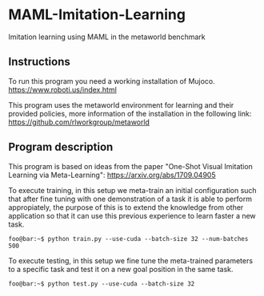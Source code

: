# MAML-Imitation-Learning
Imitation learning using MAML in the metaworld benchmark

## Instructions

To run this program you need a working installation of Mujoco. https://www.roboti.us/index.html

This program uses the metaworld environment for learning and their provided policies,
more information of the installation in the following link: https://github.com/rlworkgroup/metaworld


## Program description

This program is based on ideas from the paper "One-Shot Visual Imitation Learning via Meta-Learning": https://arxiv.org/abs/1709.04905

To execute training, in this setup we meta-train an initial configuration such that after fine tuning with one demonstration of
a task it is able to perform appropiately, the purpose of this is to extend the knowledge from other application so that it can use this previous
experience to learn faster a new task.
```console
foo@bar:~$ python train.py --use-cuda --batch-size 32 --num-batches 500
```

To execute testing, in this setup we fine tune the meta-trained parameters to a specific task and test it on a new goal position in the same task.
```console
foo@bar:~$ python test.py --use-cuda --batch-size 32 
```


